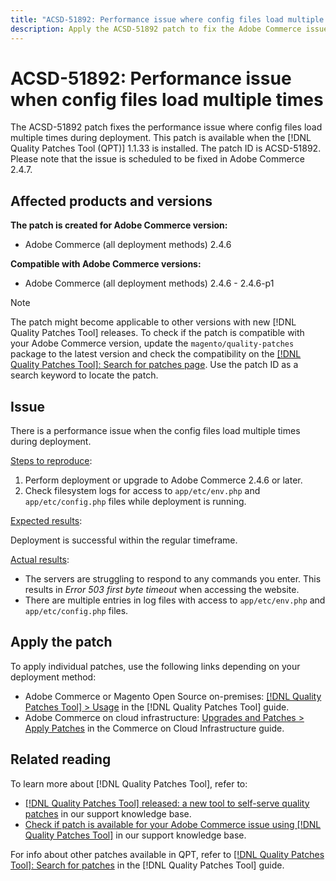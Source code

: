 ```yaml
---
title: "ACSD-51892: Performance issue where config files load multiple times"
description: Apply the ACSD-51892 patch to fix the Adobe Commerce issue where there is a performance issue when config files load multiple times during deployment.
---
```

# ACSD-51892: Performance issue when config files load multiple times

The ACSD-51892 patch fixes the performance issue where config files load multiple times during deployment. This patch is available when the [!DNL Quality Patches Tool (QPT)] 1.1.33 is installed. The patch ID is ACSD-51892. Please note that the issue is scheduled to be fixed in Adobe Commerce 2.4.7.

## Affected products and versions

**The patch is created for Adobe Commerce version:**

* Adobe Commerce (all deployment methods) 2.4.6

**Compatible with Adobe Commerce versions:**

* Adobe Commerce (all deployment methods) 2.4.6 - 2.4.6-p1

>[!NOTE]
>
>The patch might become applicable to other versions with new [!DNL Quality Patches Tool] releases. To check if the patch is compatible with your Adobe Commerce version, update the `magento/quality-patches` package to the latest version and check the compatibility on the [[!DNL Quality Patches Tool]: Search for patches page](https://experienceleague.adobe.com/tools/commerce-quality-patches/index.html). Use the patch ID as a search keyword to locate the patch.

## Issue

There is a performance issue when the config files load multiple times during deployment.

<u>Steps to reproduce</u>:

1. Perform deployment or upgrade to Adobe Commerce 2.4.6 or later.
1. Check filesystem logs for access to `app/etc/env.php` and `app/etc/config.php` files while deployment is running.

<u>Expected results</u>:

Deployment is successful within the regular timeframe.

<u>Actual results</u>:

* The servers are struggling to respond to any commands you enter. This results in *Error 503 first byte timeout* when accessing the website.
* There are multiple entries in log files with access to `app/etc/env.php` and `app/etc/config.php` files.

## Apply the patch

To apply individual patches, use the following links depending on your deployment method:

* Adobe Commerce or Magento Open Source on-premises: [[!DNL Quality Patches Tool] > Usage](https://experienceleague.adobe.com/docs/commerce-operations/tools/quality-patches-tool/usage.html) in the [!DNL Quality Patches Tool] guide.
* Adobe Commerce on cloud infrastructure: [Upgrades and Patches > Apply Patches](https://experienceleague.adobe.com/docs/commerce-cloud-service/user-guide/develop/upgrade/apply-patches.html) in the Commerce on Cloud Infrastructure guide.

## Related reading

To learn more about [!DNL Quality Patches Tool], refer to:

* [[!DNL Quality Patches Tool] released: a new tool to self-serve quality patches](/help/announcements/adobe-commerce-announcements/magento-quality-patches-released-new-tool-to-self-serve-quality-patches.md) in our support knowledge base.
* [Check if patch is available for your Adobe Commerce issue using [!DNL Quality Patches Tool]](/help/support-tools/patches-available-in-qpt-tool/check-patch-for-magento-issue-with-magento-quality-patches.md) in our support knowledge base.

For info about other patches available in QPT, refer to [[!DNL Quality Patches Tool]: Search for patches](https://experienceleague.adobe.com/tools/commerce-quality-patches/index.html) in the [!DNL Quality Patches Tool] guide.
